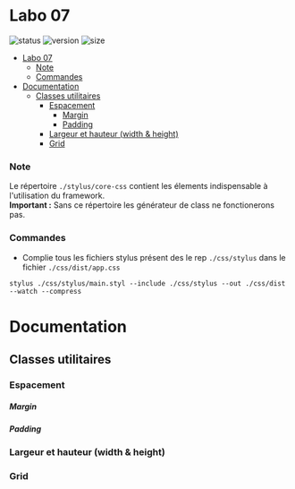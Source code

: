 # Labo 07

![status](https://img.shields.io/badge/status-inprogress-red)
![version](https://img.shields.io/badge/version-0.1.0-green)
![size](https://img.shields.io/badge/mimified%20size-~15%20kB-blue)

- [Labo 07](#labo-07)
    - [Note](#note)
    - [Commandes](#commandes)
- [Documentation](#documentation)
  - [Classes utilitaires](#classes-utilitaires)
    - [Espacement](#espacement)
        - [Margin](#margin)
        - [Padding](#padding)
    - [Largeur et hauteur (width & height)](#largeur-et-hauteur-width--height)
    - [Grid](#grid)

### Note

Le répertoire `./stylus/core-css` contient les élements indispensable à l'utilisation
du framework.  
**Important :** Sans ce répertoire les générateur de class ne fonctionerons pas.

### Commandes

- Complie tous les fichiers stylus présent des le rep `./css/stylus` dans le fichier `./css/dist/app.css`

```
stylus ./css/stylus/main.styl --include ./css/stylus --out ./css/dist --watch --compress
```

# Documentation
## Classes utilitaires
### Espacement
##### Margin
##### Padding
### Largeur et hauteur (width & height)
### Grid